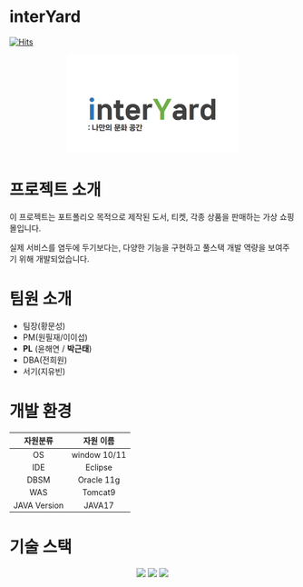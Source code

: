 # interYard
[![Hits](https://hits.seeyoufarm.com/api/count/incr/badge.svg?url=https%3A%2F%2Fgithub.com%2Fvivi372%2FinterYard&count_bg=%2379C83D&title_bg=%23555555&icon=&icon_color=%23E7E7E7&title=hits&edge_flat=false)](https://hits.seeyoufarm.com)


<div align="center">
  <img src="readmeAssets/interYardLogo.png" width="300" style="">
</div>



# 프로젝트 소개



이 프로젝트는 포트폴리오 목적으로 제작된 도서, 티켓, 각종 상품을 판매하는 가상 쇼핑몰입니다. 

실제 서비스를 염두에 두기보다는, 다양한 기능을 구현하고 풀스택 개발 역량을 보여주기 위해 개발되었습니다.

# 팀원 소개

+ 팀장(황문성)
+ PM(원필재/이이섭)
+ __PL__ (윤해연 / __박근태__)
+ DBA(전희원)
+ 서기(지유빈)

# 개발 환경

| 자원분류 | 자원 이름 |
| :---: | :---: |
| OS | window 10/11 |
| IDE | Eclipse |
| DBSM | Oracle 11g |
| WAS | Tomcat9 |
| JAVA Version | JAVA17 |

# 기술 스택

<div align=center>
  <img src="https://img.shields.io/badge/java-ff1a1a?style=for-the-badge&logo=java&logoColor=white">
  <img src="https://img.shields.io/badge/servlet-ff6666?style=for-the-badge&logo=servlet&logoColor=white">
  <img src="https://img.shields.io/badge/java-007396?style=for-the-badge&logo=java&logoColor=white"> 
  
</div>
  
